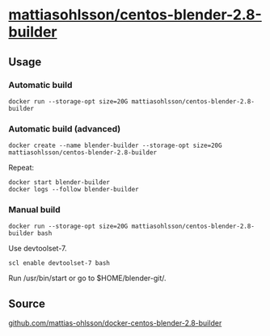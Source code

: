 # [mattiasohlsson/centos-blender-2.8-builder](https://hub.docker.com/r/mattiasohlsson/centos-blender-2.8-builder/)

## Usage

### Automatic build

    docker run --storage-opt size=20G mattiasohlsson/centos-blender-2.8-builder

### Automatic build (advanced)

    docker create --name blender-builder --storage-opt size=20G mattiasohlsson/centos-blender-2.8-builder

Repeat:

    docker start blender-builder
    docker logs --follow blender-builder

### Manual build

    docker run --storage-opt size=20G mattiasohlsson/centos-blender-2.8-builder bash

Use devtoolset-7.

    scl enable devtoolset-7 bash

Run /usr/bin/start or go to $HOME/blender-git/.

## Source

[github.com/mattias-ohlsson/docker-centos-blender-2.8-builder](https://github.com/mattias-ohlsson/docker-centos-blender-2.8-builder)
